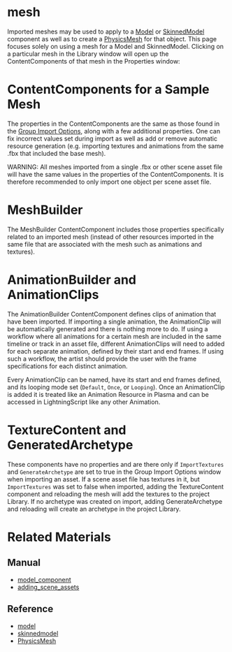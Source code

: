 # mesh
Imported meshes may be used to apply to a [Model](https://plasmaengine.github.io/PlasmaDocs/Plasma1/Editor/graphics/models/model_component.markdown) or [SkinnedModel](https://plasmaengine.github.io/PlasmaDocs/Plasma1/Editor/graphics/models/model_component.markdown#skinned-model) component as well as to create a [PhysicsMesh](https://github.com/PlasmaEngine/PlasmaDocs/tree/master/docs/C%2B%2B/code_reference/class_reference/physicsmesh.markdown) for that object. This page focuses solely on using a mesh for a Model and SkinnedModel. Clicking on a particular mesh in the Library window will open up the ContentComponents of that mesh in the Properties window:

# ContentComponents for a Sample Mesh

The properties in the ContentComponents are the same as those found in the [Group Import Options](https://plasmaengine.github.io/PlasmaDocs/Plasma1/Editor/graphics/adding_assets/adding_scene_assets.markdown#group-import-options), along with a few additional properties. One can fix incorrect values set during import as well as add or remove automatic resource generation (e.g. importing textures and animations from the same .fbx that included the base mesh).

WARNING: All meshes imported from a single .fbx or other scene asset file will have the same values in the properties of the ContentComponents. It is therefore recommended to only import one object per scene asset file.

# MeshBuilder

The MeshBuilder ContentComponent includes those properties specifically related to an imported mesh (instead of other resources imported in the same file that are associated with the mesh such as animations and textures).

# AnimationBuilder and AnimationClips

The AnimationBuilder ContentComponent defines clips of animation that have been imported. If importing a single animation, the AnimationClip will be automatically generated and there is nothing more to do. If using a workflow where all animations for a certain mesh are included in the same timeline or track in an asset file, different AnimationClips will need to added for each separate animation, defined by their start and end frames. If using such a workflow, the artist should provide the user with the frame specifications for each distinct animation.

Every AnimationClip can be named, have its start and end frames defined, and its looping mode set (`Default`, `Once`, or `Looping`). Once an AnimationClip is added it is treated like an Animation Resource in Plasma and can be accessed in LightningScript like any other Animation.

# TextureContent and GeneratedArchetype

These components have no properties and are there only if `ImportTextures` and `GenerateArchetype` are set to true in the Group Import Options window when importing an asset. If a scene asset file has textures in it, but `ImportTextures` was set to false when imported, adding the TextureContent component and reloading the mesh will add the textures to the project Library. If no archetype was created on import, adding GenerateArchetype and reloading will create an archetype in the project Library.

# Related Materials

## Manual
- [model_component](https://plasmaengine.github.io/PlasmaDocs/Plasma1/Editor/graphics/models/model_component.markdown)
- [adding_scene_assets](https://plasmaengine.github.io/PlasmaDocs/Plasma1/Editor/graphics/adding_assets/adding_scene_assets.markdown)

## Reference
- [model](https://github.com/PlasmaEngine/PlasmaDocs/tree/master/docs/C%2B%2B/code_reference/class_reference/model.markdown)
- [skinnedmodel](https://github.com/PlasmaEngine/PlasmaDocs/tree/master/docs/C%2B%2B/code_reference/class_reference/skinnedmodel.markdown)
- [PhysicsMesh](https://github.com/PlasmaEngine/PlasmaDocs/tree/master/docs/C%2B%2B/code_reference/class_reference/physicsmesh.markdown) 

 
